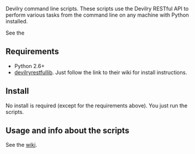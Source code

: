 Devilry command line scripts. These scripts use the Devilry RESTful API to perform various tasks from the command line on any machine with Python installed.

See the 


## Requirements

- Python 2.6+
- [devilryrestfullib](https://github.com/devilry/devilryrestfullib). Just follow the link to their wiki for install instructions.


## Install

No install is required (except for the requirements above). You just run the scripts.


## Usage and info about the scripts

See the [wiki](https://github.com/devilry/devilry-cliscripts/wiki).
